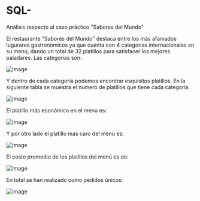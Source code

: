 # SQL-
Análisis respecto al caso práctico "Sabores del Mundo"

El restaurante "Sabores del Mundo" destaca entre los más afamados lugurares gastronomicos ya que cuenta con 4 categorias internacionales en su menú, dando un total de 32 platillos para satisfacer los mejores paladares. Las categorias son:  

![image](https://github.com/user-attachments/assets/5ef05f40-33e6-400d-8c69-c579b161f8eb)

Y dentro de cada categoria podemos encontrar esquisitos platillos. En la siguiente tabla se muestra el numero de platillos que tiene cada categoria. 

![image](https://github.com/user-attachments/assets/89ab5e30-2f74-4f04-8c17-c601d4c472f2)


El platillo más económico en el menu es:

![image](https://github.com/user-attachments/assets/a4f76d2a-54fb-4d66-9140-28c49105db65)

Y por otro lado el platillo mas caro del menu es:

![image](https://github.com/user-attachments/assets/bacc9988-a805-470b-aca0-1ad508d8a211)

El costo promedio de los platillos del menú es de:

![image](https://github.com/user-attachments/assets/05d4e33a-3c98-4faa-a6df-25d16c8aad27)

En total se han realizado como pedidos únicos:

![image](https://github.com/user-attachments/assets/f9bf4b94-d0d0-4ec8-b7e8-659896d40a6d)


